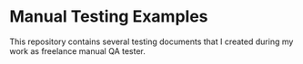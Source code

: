 # Manual Testing Examples
This repository contains several testing documents that I created during my work as freelance manual QA tester.
